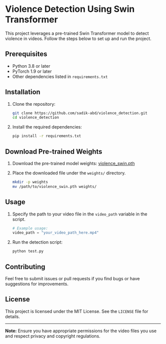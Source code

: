 # Violence Detection Using Swin Transformer

This project leverages a pre-trained Swin Transformer model to detect violence in videos. Follow the steps below to set up and run the project.

## Prerequisites

- Python 3.8 or later
- PyTorch 1.9 or later
- Other dependencies listed in `requirements.txt`

## Installation

1. Clone the repository:
    ```bash
    git clone https://github.com/sadik-abd/violence_detection.git
    cd violence_detection
    ```

2. Install the required dependencies:
    ```bash
    pip install -r requirements.txt
    ```

## Download Pre-trained Weights

1. Download the pre-trained model weights:
    [violence_swin.pth](https://github.com/sadik-abd/violence_detection/releases/download/v1/violence_swin.pth)

2. Place the downloaded file under the `weights/` directory.
    ```bash
    mkdir -p weights
    mv /path/to/violence_swin.pth weights/
    ```

## Usage

1. Specify the path to your video file in the `video_path` variable in the script.
    ```python
    # Example usage:
    video_path = "your_video_path_here.mp4"
    ```

2. Run the detection script:
    ```bash
    python test.py
    ```


## Contributing

Feel free to submit issues or pull requests if you find bugs or have suggestions for improvements.

## License

This project is licensed under the MIT License. See the `LICENSE` file for details.

---

**Note:** Ensure you have appropriate permissions for the video files you use and respect privacy and copyright regulations.

